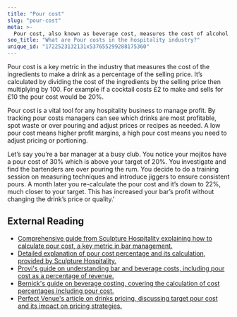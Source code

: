 ```yaml
---
title: "Pour cost"
slug: "pour-cost"
meta: >-
  Pour cost, also known as beverage cost, measures the cost of alcohol sold in relation to its sales. It helps bars and restaurants manage profitability effectively.
seo_title: "What are Pour costs in the hospitality industry?"
unique_id: "1722523132131x537655299288175360"
---
```


Pour cost is a key metric in the industry that measures the cost of the ingredients to make a drink as a percentage of the selling price. It’s calculated by dividing the cost of the ingredients by the selling price then multiplying by 100. For example if a cocktail costs £2 to make and sells for £10 the pour cost would be 20%.

Pour cost is a vital tool for any hospitality business to manage profit. By tracking pour costs managers can see which drinks are most profitable, spot waste or over pouring and adjust prices or recipes as needed. A low pour cost means higher profit margins, a high pour cost means you need to adjust pricing or portioning.

Let’s say you’re a bar manager at a busy club. You notice your mojitos have a pour cost of 30% which is above your target of 20%. You investigate and find the bartenders are over pouring the rum. You decide to do a training session on measuring techniques and introduce jiggers to ensure consistent pours. A month later you re-calculate the pour cost and it’s down to 22%, much closer to your target. This has increased your bar’s profit without changing the drink’s price or quality.'

## External Reading

- [Comprehensive guide from Sculpture Hospitality explaining how to calculate pour cost, a key metric in bar management.](https://www.sculpturehospitality.com/blog/how-to-calculate-pour-cost)
- [Detailed explanation of pour cost percentage and its calculation, provided by Sculpture Hospitality.](https://www.sculpturehospitality.com/blog/bar-inventory-what-is-pour-cost-percentage-and-how-is-it-calculated)
- [Provi's guide on understanding bar and beverage costs, including pour cost as a percentage of revenue.](https://www.provi.com/blog/operations/understanding-bar-and-beverage-costs)
- [Bernick's guide on beverage costing, covering the calculation of cost percentages including pour cost.](https://www.bernicks.com/blog/beverage-costing-guide)
- [Perfect Venue's article on drinks pricing, discussing target pour cost and its impact on pricing strategies.](https://www.perfectvenue.com/post/drinks-pricing)